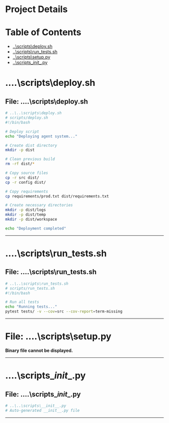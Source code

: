 # Project Details

# Table of Contents
- [..\scripts\deploy.sh](#-scripts-deploysh)
- [..\scripts\run_tests.sh](#-scripts-run_testssh)
- [..\scripts\setup.py](#-scripts-setuppy)
- [..\scripts\__init__.py](#-scripts-__init__py)


# ..\..\scripts\deploy.sh
## File: ..\..\scripts\deploy.sh

```sh
# ..\..\scripts\deploy.sh
# scripts/deploy.sh
#!/bin/bash

# Deploy script
echo "Deploying agent system..."

# Create dist directory
mkdir -p dist

# Clean previous build
rm -rf dist/*

# Copy source files
cp -r src dist/
cp -r config dist/

# Copy requirements
cp requirements/prod.txt dist/requirements.txt

# Create necessary directories
mkdir -p dist/logs
mkdir -p dist/temp
mkdir -p dist/workspace

echo "Deployment completed"
```

---

# ..\..\scripts\run_tests.sh
## File: ..\..\scripts\run_tests.sh

```sh
# ..\..\scripts\run_tests.sh
# scripts/run_tests.sh
#!/bin/bash

# Run all tests
echo "Running tests..."
pytest tests/ -v --cov=src --cov-report=term-missing
```

---

# File: ..\..\scripts\setup.py

**Binary file cannot be displayed.**

---

# ..\..\scripts\__init__.py
## File: ..\..\scripts\__init__.py

```py
# ..\..\scripts\__init__.py
# Auto-generated __init__.py file

```

---

